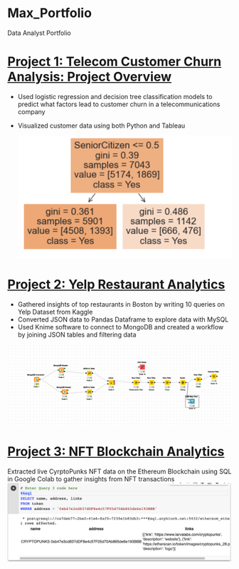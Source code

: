 # Max_Portfolio
Data Analyst Portfolio

# [Project 1: Telecom Customer Churn Analysis: Project Overview](https://github.com/mkimball14/customer_churn/blob/main/README.md)
* Used logistic regression and decision tree classification models to predict what factors lead to customer churn in a telecommunications company
* Visualized customer data using both Python and Tableau

  ![alt text](https://github.com/mkimball14/customer_churn/blob/main/images/SeniorCitizenTree.png "Senior Citizenship Decision Tree")

# [Project 2: Yelp Restaurant Analytics](https://github.com/mkimball14/yelp_analytics/blob/main/README.md)
* Gathered insights of top restaurants in Boston by writing 10 queries on Yelp Dataset from Kaggle
* Converted JSON data to Pandas Dataframe to explore data with MySQL
* Used Knime software to connect to MongoDB and created a workflow by joining JSON tables and filtering data

![alt text](https://github.com/mkimball14/yelp_analytics/blob/main/images/Knime%20Workflow.png "Knime Workflow")

# [Project 3: NFT Blockchain Analytics](https://github.com/mkimball14/blockchain_analytics/blob/main/README.md)
Extracted live CyrptoPunks NFT data on the Ethereum Blockchain using SQL in Google Colab to gather insights from NFT transactions
![alt text](https://github.com/mkimball14/blockchain_analytics/blob/main/images/query3.png "Query 3")
